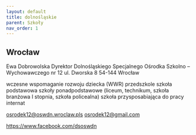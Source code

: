 ```yaml
---
layout: default
title: dolnośląskie
parent: Szkoły
nav_order: 1
---
```


## Wrocław

Ewa Dobrowolska
Dyrektor
Dolnośląskiego Specjalnego Ośrodka
Szkolno – Wychowawczego nr 12
ul. Dworska 8
54-144 Wrocław

wczesne wspomaganie rozwoju dziecka (WWR)
przedszkole
szkoła podstawowa
szkoły ponadpodstawowe
(liceum, technikum, szkoła branżowa I stopnia, szkoła policealna)
szkoła przysposabiająca do pracy
internat

osrodek12@oswdn.wroclaw.pls
osrodek12@gmail.com

https://www.facebook.com/dsoswdn
